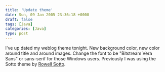 ```yaml
---
title: 'Update theme'
date: Sun, 09 Jan 2005 23:36:18 +0000
draft: false
tags: [Java]
categories: [Java]
type: post
---
```


I've up dated my weblog theme tonight. New background color, new color around title and around images. Change the font to be "Bitstream Vera Sans" or sans-serif for those Windows users. Previously I was using the Sotto theme by [Rowell Sotto](http://sotto.org/).